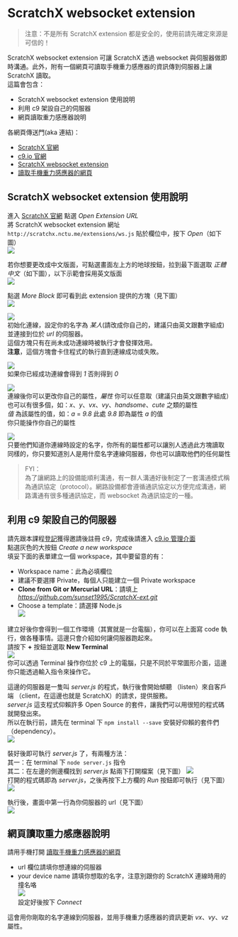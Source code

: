 # ScratchX websocket extension

> 注意：不是所有 ScratchX extension 都是安全的，使用前請先確定來源是可信的！

ScratchX websocket extension 可讓 ScratchX 透過 websocket 與伺服器做即時溝通。此外，附有一個網頁可讀取手機重力感應器的資訊傳到伺服器上讓 ScratchX 讀取。  
這篇會包含：
- ScratchX websocket extension 使用說明
- 利用 c9 架設自己的伺服器
- 網頁讀取重力感應器說明

各網頁傳送門(aka 連結)：
- [ScratchX 官網](http://scratchx.org/)
- [c9.io 官網](https://c9.io/)
- [ScratchX websocket extension](http://sunset1995.github.io/ScratchX-ext/extensions/ws.js)
- [讀取手機重力感應器的網頁](http://sunset1995.github.io/ScratchX-ext/static/gsensor.html)



## ScratchX websocket extension 使用說明
進入 [ScratchX 官網](http://scratchx.org/) 點選 _Open Extension URL_  
將 ScratchX websocket extension 網址 `http://scratchx.nctu.me/extensions/ws.js` 貼於欄位中，按下 _Open_（如下圖）  
![](images/1.png)  

若你想要更改成中文版面，可點選畫面左上方的地球按鈕，拉到最下面選取 _正體中文_（如下圖），以下示範會採用英文版面  
![](images/2.png)  

點選 _More Block_ 即可看到此 extension 提供的方塊（見下圖）  
![](images/3.png)  

![](images/block-init.png)  
初始化連線，設定你的名字為 _某人_(請改成你自己的，建議只由英文跟數字組成) 並連接到位於 _url_ 的伺服器。  
這個方塊只有在尚未成功連線時被執行才會發揮效用。  
__注意__，這個方塊會卡住程式的執行直到連線成功或失敗。  

![](images/block-succ.png)  
如果你已經成功連線會得到 _1_ 否則得到 _0_  

![](images/block-let.png)  
連線後你可以更改你自己的屬性，_屬性_ 你可以任意取（建議只由英文跟數字組成）也可以有很多個，如：_x_、_y_、_vx_、_vy_、_handsome_、_cute_ 之類的屬性  
_值_ 為該屬性的值，如：_a_ = _9.8_ 此處 _9.8_ 即為屬性 _a_ 的值  
你只能操作你自己的屬性  

![](images/block-get.png)  
只要他們知道你連線時設定的名字，你所有的屬性都可以讓別人透過此方塊讀取  
同樣的，你只要知道別人是用什麼名字連線伺服器，你也可以讀取他們的任何屬性  

> FYI：  
> 為了讓網路上的設備能順利溝通，有一群人溝通好後制定了一套溝通模式稱為通訊協定（protocol）。網路設備都會遵循通訊協定以方便完成溝通，網路溝通有很多種通訊協定，而 websocket 為通訊協定的一種。  



## 利用 c9 架設自己的伺服器
請先跟本課程[登記](https://goo.gl/forms/gGBU4VakhcMdlTUA2)獲得邀請後註冊 c9，完成後請進入 [c9.io 管理介面](https://c9.io/)  
點選灰色的大按鈕 _Create a new workspace_  
填妥下面的表單建立一個 workspace，其中要留意的有：
- Workspace name：此為必填欄位
- 建議不要選擇 Private，每個人只能建立一個 Private workspace
- __Clone from Git or Mercurial URL__：請填上 _https://github.com/sunset1995/ScratchX-ext.git_
- Choose a template：請選擇 Node.js  
![](images/c9-form.png)  

建立好後你會得到一個工作環境（其實就是一台電腦），你可以在上面寫 code 執行，做各種事情。這邊只會介紹如何讓伺服器跑起來。  
請按下 __+__ 按鈕並選取 __New Terminal__  
![](images/c9-terminal.png)  
你可以透過 Terminal 操作你位於 c9 上的電腦，只是不同於平常圖形介面，這邊你只能透過輸入指令來操作它。  

這邊的伺服器是一隻叫 _server.js_ 的程式，執行後會開始傾聽 （listen）來自客戶端 （client，在這邊也就是 ScratchX）的請求，提供服務。  
_server.js_ 這支程式仰賴許多 Open Source 的套件，讓我們可以用很短的程式碼就開發出來。  
所以在執行前，請先在 terminal 下 `npm install --save` 安裝好仰賴的套件們（dependency）。  
![](images/c9-npm.png)  

裝好後即可執行 _server.js_ 了，有兩種方法：  
其一：在 terminal 下 `node server.js` 指令  
其二：在左邊的側邊欄找到 _server.js_ 點兩下打開檔案（見下圖）
![](images/c9-open.png)  
打開的程式碼即為 _server.js_，之後再按下上方欄的 _Run_ 按鈕即可執行（見下圖）  
![](images/c9-run.png)  

執行後，畫面中第一行為你伺服器的 url（見下圖）  
![](images/c9-url.png)  



## 網頁讀取重力感應器說明
請用手機打開 [讀取手機重力感應器的網頁](http://scratchx.nctu.me/static/gsensor.html)  
- url 欄位請填你想連線的伺服器  
- your device name 請填你想取的名字，注意別跟你的 ScratchX 連線時用的撞名咯    
![](images/g-1.png)  
設定好後按下 _Connect_  

這會用你剛取的名字連線到伺服器，並用手機重力感應器的資訊更新 _vx_、_vy_、_vz_ 屬性。  
